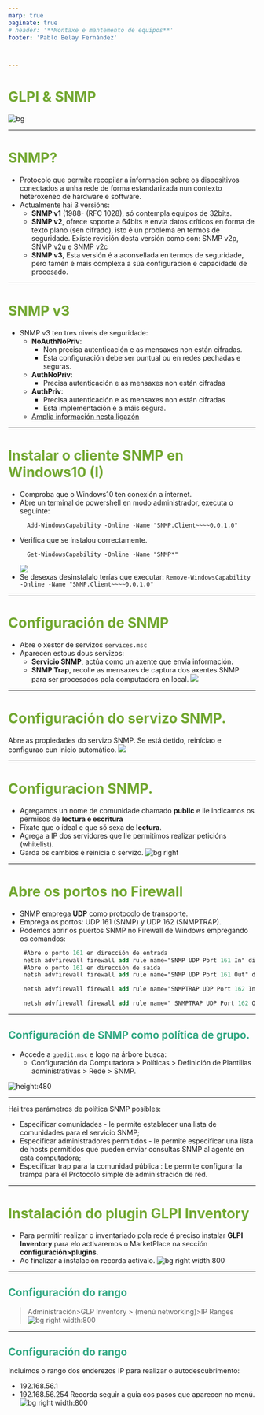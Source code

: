 ```yaml
---
marp: true
paginate: true
# header: '**Montaxe e mantemento de equipos**'
footer: 'Pablo Belay Fernández'



---
```

<!--
Notas para a presentación
-->
# GLPI & SNMP
![bg ](https://hlassets.paessler.com/common/files/blog/2017/snmp-1-fb.png)
  
<style>
  :root{
     --color-background: #101010;
     --color-foreground: #fff;
  }
  h1{
    color:#73a832;
  }

  h2{
    color:#32a883;
  }

  .anotacion {
  font-size: 10px;
}
</style>

<!-- _colorPreset: dark -->

---
# SNMP? 
* Protocolo que permite recopilar a información sobre os dispositivos conectados a unha rede de forma estandarizada nun contexto heteroxeneo de hardware e software.
* Actualmente hai 3 versións:
  * **SNMP v1** (1988-  (RFC 1028), só contempla equipos de 32bits.
  * **SNMP v2**, ofrece soporte a 64bits e envía datos críticos en forma de texto plano (sen cifrado), isto é un problema en termos de seguridade. Existe revisión desta versión como son:  SNMP v2p,  SNMP v2u e SNMP v2c
  * **SNMP v3**, Esta versión é a aconsellada en termos de seguridade, pero tamén é mais complexa a súa configuración e capacidade de procesado. 

  

---
# SNMP v3
* SNMP v3 ten tres niveis de seguridade:
  * **NoAuthNoPriv**:
    * Non  precisa autenticación e as mensaxes non están cifradas. 
    * Esta configuración debe ser puntual ou en redes pechadas e seguras.
  * **AuthNoPriv**:
    * Precisa  autenticación e as mensaxes non están cifradas
  * **AuthPriv**: 
    * Precisa  autenticación e as mensaxes non están cifradas
    * Esta  implementación é a máis segura. 
  * [Amplía información nesta ligazón](https://www.paessler.com/es/it-explained/snmp)

----
# Instalar o cliente SNMP en Windows10 (I)
* Comproba que o Windows10 ten conexión a internet.
* Abre un terminal de powershell en modo administrador, executa o seguinte:
   ```PS
     Add-WindowsCapability -Online -Name "SNMP.Client~~~~0.0.1.0"
    ```
* Verifica que se instalou correctamente.
   ```PS
     Get-WindowsCapability -Online -Name "SNMP*"
    ```
    ![](img/01.PNG)
* Se desexas desinstalalo terías que executar: ```Remove-WindowsCapability -Online -Name "SNMP.Client~~~~0.0.1.0"```

---
# Configuración de SNMP
* Abre o xestor de servizos ```services.msc```
* Aparecen estous dous servizos:
  * **Servicio SNMP**, actúa como un axente que envía información.
  * **SNMP Trap**, recolle as mensaxes de captura dos axentes SNMP para ser procesados pola computadora en local. 
  ![](img/02.png)

---
# Configuración do servizo SNMP.
Abre as propiedades do  servizo SNMP. Se está detido, reiníciao e configurao cun inicio automático. 
![](img/03.png)

---
# Configuracion SNMP.
* Agregamos un nome de comunidade chamado **public** e lle indicamos os permisos de **lectura e escritura**
* Fíxate que o ideal e que só sexa de **lectura**.
* Agrega a IP dos servidores que lle permitimos realizar peticións (whitelist).
* Garda os cambios e reinicia o servizo. 
![bg right](img/04.png)


---
# Abre os portos no Firewall 
* SNMP emprega **UDP** como protocolo de transporte. 
* Emprega os portos: UDP 161 (SNMP) y UDP 162 (SNMPTRAP). 
* Podemos abrir os puertos SNMP no Firewall de Windows empregando os comandos:
  ```ps
   #Abre o porto 161 en dirección de entrada
   netsh advfirewall firewall add rule name="SNMP UDP Port 161 In" dir=in action=allow protocol=UDP localport=161
   #Abre o porto 161 en dirección de saída
   netsh advfirewall firewall add rule name="SNMP UDP Port 161 Out" dir=out action=allow protocol=UDP localport=161

   netsh advfirewall firewall add rule name="SNMPTRAP UDP Port 162 In" dir=in action=allow protocol=UDP localport=162

   netsh advfirewall firewall add rule name=" SNMPTRAP UDP Port 162 Out" dir=out action=allow protocol=UDP localport=162

  ```
---
## Configuración de SNMP como política de grupo.
* Accede a ```gpedit.msc``` e logo na árbore busca:  
  * Configuración da Computadora > Políticas > Definición de Plantillas administrativas > Rede > SNMP.

![ height:480](img/05.png)

---

Hai tres parámetros de política SNMP posibles:
* Especificar comunidades - le permite establecer una lista de comunidades para el servicio SNMP;
* Especificar administradores permitidos - le permite especificar una lista de hosts permitidos que pueden enviar consultas SNMP al agente en esta computadora;
* Especificar trap para la comunidad pública : Le permite configurar la trampa para el Protocolo simple de administración de red.

---
# Instalación do plugin GLPI Inventory
* Para permitir realizar o inventariado pola rede é preciso instalar **GLPI Inventory** para elo activaremos o MarketPlace  na sección **configuración>plugins**.
* Ao finalizar a instalación recorda activalo. 
![bg right width:800](img/06png.png) 

---
##  Configuración do rango 
>Administración>GLP Inventory > (menú networking)>IP Ranges
![bg right width:800](img/07.png) 

---
##  Configuración do rango 
Incluimos o rango dos enderezos IP para realizar o autodescubrimento:
* 192.168.56.1
* 192.168.56.254
Recorda seguir a guía cos pasos que aparecen no menú. 
![bg right width:800](img/08.png) 